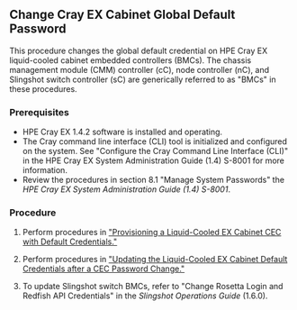 

## Change Cray EX Cabinet Global Default Password

This procedure changes the global default credential on HPE Cray EX liquid-cooled cabinet embedded controllers (BMCs). The chassis management module (CMM) controller (cC), node controller (nC), and Slingshot switch controller (sC) are generically referred to as "BMCs" in these procedures.  

### Prerequisites

- HPE Cray EX 1.4.2 software is installed and operating.
- The Cray command line interface (CLI) tool is initialized and configured on the system. See "Configure the Cray Command Line Interface (CLI)" in the HPE Cray EX System Administration Guide (1.4) S-8001 for more information.
- Review the procedures in section 8.1 "Manage System Passwords" the *HPE Cray EX System Administration Guide (1.4) S-8001*.

### Procedure

1. Perform procedures in ["Provisioning a Liquid-Cooled EX Cabinet CEC with Default Credentials."](Provisioning_a_Liquid-Cooled_EX_Cabinet_CEC_with_Default_Credentials.md)

2. Perform procedures in ["Updating the Liquid-Cooled EX Cabinet Default Credentials after a CEC Password Change."](Updating_the_Liquid-Cooled_EX_Cabinet_Default_Credentials_after_a_CEC_Password_Change.md) 

3. To update Slingshot switch BMCs, refer to "Change Rosetta Login and Redfish API Credentials" in the *Slingshot Operations Guide* (1.6.0). 

